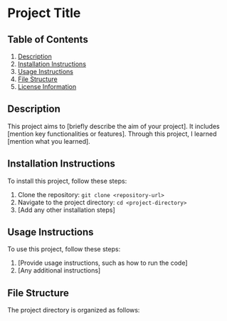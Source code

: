 # Project Title

## Table of Contents
1. [Description](#description)
2. [Installation Instructions](#installation-instructions)
3. [Usage Instructions](#usage-instructions)
4. [File Structure](#file-structure)
5. [License Information](#license-information)

## Description
This project aims to [briefly describe the aim of your project]. It includes [mention key functionalities or features]. Through this project, I learned [mention what you learned].

## Installation Instructions
To install this project, follow these steps:
1. Clone the repository: `git clone <repository-url>`
2. Navigate to the project directory: `cd <project-directory>`
3. [Add any other installation steps]

## Usage Instructions
To use this project, follow these steps:
1. [Provide usage instructions, such as how to run the code]
2. [Any additional instructions]

## File Structure
The project directory is organized as follows: